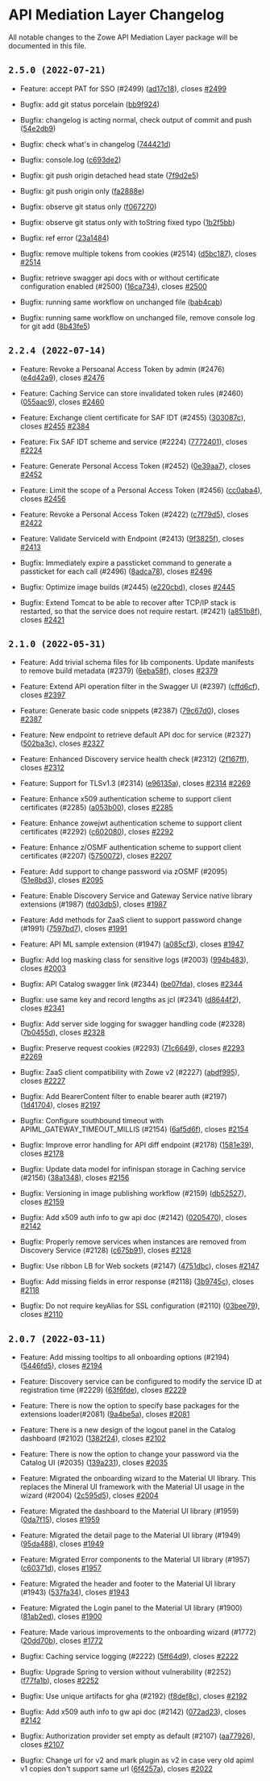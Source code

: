 # API Mediation Layer Changelog

All notable changes to the Zowe API Mediation Layer package will be documented in this file.

## `2.5.0 (2022-07-21)`

* Feature:  accept PAT for SSO (#2499) ([ad17c18](https://github.com/zowe/api-layer/commit/ad17c18)), closes [#2499](https://github.com/zowe/api-layer/issues/2499)


* Bugfix:  add git status porcelain ([bb9f924](https://github.com/zowe/api-layer/commit/bb9f924))
* Bugfix:  changelog is acting normal, check output of commit and push ([54e2db9](https://github.com/zowe/api-layer/commit/54e2db9))
* Bugfix:  check what's in changelog ([744421d](https://github.com/zowe/api-layer/commit/744421d))
* Bugfix:  console.log ([c693de2](https://github.com/zowe/api-layer/commit/c693de2))
* Bugfix:  git push origin detached head state ([7f9d2e5](https://github.com/zowe/api-layer/commit/7f9d2e5))
* Bugfix:  git push origin only ([fa2888e](https://github.com/zowe/api-layer/commit/fa2888e))
* Bugfix:  observe git status only ([f067270](https://github.com/zowe/api-layer/commit/f067270))
* Bugfix:  observe git status only with toString fixed typo ([1b2f5bb](https://github.com/zowe/api-layer/commit/1b2f5bb))
* Bugfix:  ref error ([23a1484](https://github.com/zowe/api-layer/commit/23a1484))
* Bugfix:  remove multiple tokens from cookies (#2514) ([d5bc187](https://github.com/zowe/api-layer/commit/d5bc187)), closes [#2514](https://github.com/zowe/api-layer/issues/2514)
* Bugfix:  retrieve swagger api docs with or without certificate configuration enabled (#2500) ([16ca734](https://github.com/zowe/api-layer/commit/16ca734)), closes [#2500](https://github.com/zowe/api-layer/issues/2500)
* Bugfix:  running same workflow on unchanged file ([bab4cab](https://github.com/zowe/api-layer/commit/bab4cab))
* Bugfix:  running same workflow on unchanged file, remove console log for git add ([8b43fe5](https://github.com/zowe/api-layer/commit/8b43fe5))

## `2.2.4 (2022-07-14)`

* Feature:  Revoke a Persoanal Access Token by admin (#2476) ([e4d42a9](https://github.com/zowe/api-layer/commit/e4d42a9)), closes [#2476](https://github.com/zowe/api-layer/issues/2476)
* Feature:  Caching Service can store invalidated token rules (#2460) ([055aac9](https://github.com/zowe/api-layer/commit/055aac9)), closes [#2460](https://github.com/zowe/api-layer/issues/2460)
* Feature:  Exchange client certificate for SAF IDT (#2455) ([303087c](https://github.com/zowe/api-layer/commit/303087c)), closes [#2455](https://github.com/zowe/api-layer/issues/2455) [#2384](https://github.com/zowe/api-layer/issues/2384)
* Feature:  Fix SAF IDT scheme and service (#2224) ([7772401](https://github.com/zowe/api-layer/commit/7772401)), closes [#2224](https://github.com/zowe/api-layer/issues/2224)
* Feature:  Generate Personal Access Token (#2452) ([0e39aa7](https://github.com/zowe/api-layer/commit/0e39aa7)), closes [#2452](https://github.com/zowe/api-layer/issues/2452)
* Feature:  Limit the scope of a Personal Access Token (#2456) ([cc0aba4](https://github.com/zowe/api-layer/commit/cc0aba4)), closes [#2456](https://github.com/zowe/api-layer/issues/2456)
* Feature:  Revoke a Personal Access Token (#2422) ([c7f79d5](https://github.com/zowe/api-layer/commit/c7f79d5)), closes [#2422](https://github.com/zowe/api-layer/issues/2422)
* Feature:  Validate ServiceId with Endpoint (#2413) ([9f3825f](https://github.com/zowe/api-layer/commit/9f3825f)), closes [#2413](https://github.com/zowe/api-layer/issues/2413)


* Bugfix:  Immediately expire a passticket command to generate a passticket for each call (#2496) ([8adca78](https://github.com/zowe/api-layer/commit/8adca78)), closes [#2496](https://github.com/zowe/api-layer/issues/2496)
* Bugfix:  Optimize image builds (#2445) ([e220cbd](https://github.com/zowe/api-layer/commit/e220cbd)), closes [#2445](https://github.com/zowe/api-layer/issues/2445)
* Bugfix:  Extend Tomcat to be able to recover after TCP/IP stack is restarted, so that the service does not require restart. (#2421) ([a851b8f](https://github.com/zowe/api-layer/commit/a851b8f)), closes [#2421](https://github.com/zowe/api-layer/issues/2421)

## `2.1.0 (2022-05-31)`

* Feature:  Add trivial schema files for lib components. Update manifests to remove build metadata (#2379) ([6eba58f](https://github.com/zowe/api-layer/commit/6eba58f)), closes [#2379](https://github.com/zowe/api-layer/issues/2379)
* Feature:  Extend API operation filter in the Swagger UI (#2397) ([cffd6cf](https://github.com/zowe/api-layer/commit/cffd6cf)), closes [#2397](https://github.com/zowe/api-layer/issues/2397)
* Feature:  Generate basic code snippets (#2387) ([79c67d0](https://github.com/zowe/api-layer/commit/79c67d0)), closes [#2387](https://github.com/zowe/api-layer/issues/2387)
* Feature:  New endpoint to retrieve default API doc for service (#2327) ([502ba3c](https://github.com/zowe/api-layer/commit/502ba3c)), closes [#2327](https://github.com/zowe/api-layer/issues/2327)
* Feature:  Enhanced Discovery service health check (#2312) ([2f167ff](https://github.com/zowe/api-layer/commit/2f167ff)), closes [#2312](https://github.com/zowe/api-layer/issues/2312)
* Feature:  Support for TLSv1.3 (#2314) ([e96135a](https://github.com/zowe/api-layer/commit/e96135a)), closes [#2314](https://github.com/zowe/api-layer/issues/2314) [#2269](https://github.com/zowe/api-layer/issues/2269)
* Feature:  Enhance x509 authentication scheme to support client certificates (#2285) ([a053b00](https://github.com/zowe/api-layer/commit/a053b00)), closes [#2285](https://github.com/zowe/api-layer/issues/2285)
* Feature:  Enhance zowejwt authentication scheme to support client certificates (#2292) ([c602080](https://github.com/zowe/api-layer/commit/c602080)), closes [#2292](https://github.com/zowe/api-layer/issues/2292)
* Feature:  Enhance z/OSMF authentication scheme to support client certificates (#2207) ([5750072](https://github.com/zowe/api-layer/commit/5750072)), closes [#2207](https://github.com/zowe/api-layer/issues/2207)
* Feature:  Add support to change password via zOSMF (#2095) ([51e8bd3](https://github.com/zowe/api-layer/commit/51e8bd3)), closes [#2095](https://github.com/zowe/api-layer/issues/2095)
* Feature:  Enable Discovery Service and Gateway Service native library extensions (#1987) ([fd03db5](https://github.com/zowe/api-layer/commit/fd03db5)), closes [#1987](https://github.com/zowe/api-layer/issues/1987)
* Feature:  Add methods for ZaaS client to support password change (#1991) ([7597bd7](https://github.com/zowe/api-layer/commit/7597bd7)), closes [#1991](https://github.com/zowe/api-layer/issues/1991)
* Feature:  API ML sample extension (#1947) ([a085cf3](https://github.com/zowe/api-layer/commit/a085cf3)), closes [#1947](https://github.com/zowe/api-layer/issues/1947)

* Bugfix:  Add log masking class for sensitive logs (#2003) ([994b483](https://github.com/zowe/api-layer/commit/994b483)), closes [#2003](https://github.com/zowe/api-layer/issues/2003)
* Bugfix:  API Catalog swagger link (#2344) ([be07fda](https://github.com/zowe/api-layer/commit/be07fda)), closes [#2344](https://github.com/zowe/api-layer/issues/2344)
* Bugfix:  use same key and record lengths as jcl (#2341) ([d8644f2](https://github.com/zowe/api-layer/commit/d8644f2)), closes [#2341](https://github.com/zowe/api-layer/issues/2341)
* Bugfix:  Add server side logging for swagger handling code (#2328) ([7b0455d](https://github.com/zowe/api-layer/commit/7b0455d)), closes [#2328](https://github.com/zowe/api-layer/issues/2328)
* Bugfix:  Preserve request cookies (#2293) ([71c6649](https://github.com/zowe/api-layer/commit/71c6649)), closes [#2293](https://github.com/zowe/api-layer/issues/2293) [#2269](https://github.com/zowe/api-layer/issues/2269)
* Bugfix:  ZaaS client compatibility with Zowe v2 (#2227) ([abdf995](https://github.com/zowe/api-layer/commit/abdf995)), closes [#2227](https://github.com/zowe/api-layer/issues/2227)
* Bugfix:  Add BearerContent filter to enable bearer auth (#2197) ([1d41704](https://github.com/zowe/api-layer/commit/1d41704)), closes [#2197](https://github.com/zowe/api-layer/issues/2197)
* Bugfix:  Configure southbound timeout with APIML_GATEWAY_TIMEOUT_MILLIS (#2154) ([6af5d6f](https://github.com/zowe/api-layer/commit/6af5d6f)), closes [#2154](https://github.com/zowe/api-layer/issues/2154)
* Bugfix:  Improve error handling for API diff endpoint (#2178) ([1581e39](https://github.com/zowe/api-layer/commit/1581e39)), closes [#2178](https://github.com/zowe/api-layer/issues/2178)
* Bugfix:  Update data model for infinispan storage in Caching service (#2156) ([38a1348](https://github.com/zowe/api-layer/commit/38a1348)), closes [#2156](https://github.com/zowe/api-layer/issues/2156)
* Bugfix:  Versioning in image publishing workflow (#2159) ([db52527](https://github.com/zowe/api-layer/commit/db52527)), closes [#2159](https://github.com/zowe/api-layer/issues/2159)
* Bugfix:  Add x509 auth info to gw api doc (#2142) ([0205470](https://github.com/zowe/api-layer/commit/0205470)), closes [#2142](https://github.com/zowe/api-layer/issues/2142)
* Bugfix:  Properly remove services when instances are removed from Discovery Service (#2128) ([c675b91](https://github.com/zowe/api-layer/commit/c675b91)), closes [#2128](https://github.com/zowe/api-layer/issues/2128)
* Bugfix:  Use ribbon LB for Web sockets (#2147) ([4751dbc](https://github.com/zowe/api-layer/commit/4751dbc)), closes [#2147](https://github.com/zowe/api-layer/issues/2147)
* Bugfix:  Add missing fields in error response (#2118) ([3b9745c](https://github.com/zowe/api-layer/commit/3b9745c)), closes [#2118](https://github.com/zowe/api-layer/issues/2118)
* Bugfix:  Do not require keyAlias for SSL configuration (#2110) ([03bee79](https://github.com/zowe/api-layer/commit/03bee79)), closes [#2110](https://github.com/zowe/api-layer/issues/2110)

## `2.0.7 (2022-03-11)`

* Feature:  Add missing tooltips to all onboarding options (#2194) ([5446fd5](https://github.com/zowe/api-layer/commit/5446fd5)), closes [#2194](https://github.com/zowe/api-layer/issues/2194)
* Feature:  Discovery service can be configured to modify the service ID at registration time (#2229) ([63f6fde](https://github.com/zowe/api-layer/commit/63f6fde)), closes [#2229](https://github.com/zowe/api-layer/issues/2229)
* Feature:  There is now the option to specify base packages for the extensions loader(#2081) ([9a4be5a](https://github.com/zowe/api-layer/commit/9a4be5a)), closes [#2081](https://github.com/zowe/api-layer/issues/2081)
* Feature:  There is a new design of the logout panel in the Catalog dashboard (#2102) ([1382f24](https://github.com/zowe/api-layer/commit/1382f24)), closes [#2102](https://github.com/zowe/api-layer/issues/2102)
* Feature:  There is now the option to change your password via the Catalog UI (#2035) ([139a231](https://github.com/zowe/api-layer/commit/139a231)), closes [#2035](https://github.com/zowe/api-layer/issues/2035)
* Feature:  Migrated the onboarding wizard to the Material UI library. This replaces the Mineral UI framework with the Material UI usage in the wizard (#2004) ([2c595d5](https://github.com/zowe/api-layer/commit/2c595d5)), closes [#2004](https://github.com/zowe/api-layer/issues/2004)
* Feature:  Migrated the dashboard to the Material UI library (#1959) ([0da7f15](https://github.com/zowe/api-layer/commit/0da7f15)), closes [#1959](https://github.com/zowe/api-layer/issues/1959)
* Feature:  Migrated the detail page to the Material UI library (#1949) ([95da488](https://github.com/zowe/api-layer/commit/95da488)), closes [#1949](https://github.com/zowe/api-layer/issues/1949)
* Feature:  Migrated Error components to the Material UI library (#1957) ([c60371d](https://github.com/zowe/api-layer/commit/c60371d)), closes [#1957](https://github.com/zowe/api-layer/issues/1957)
* Feature:  Migrated the header and footer to the Material UI library (#1943) ([537fa34](https://github.com/zowe/api-layer/commit/537fa34)), closes [#1943](https://github.com/zowe/api-layer/issues/1943)
* Feature:  Migrated the Login panel to the Material UI library (#1900) ([81ab2ed](https://github.com/zowe/api-layer/commit/81ab2ed)), closes [#1900](https://github.com/zowe/api-layer/issues/1900) 
* Feature:  Made various improvements to the onboarding wizard (#1772) ([20dd70b](https://github.com/zowe/api-layer/commit/20dd70b)), closes [#1772](https://github.com/zowe/api-layer/issues/1772)

* Bugfix:  Caching service logging (#2222) ([5ff64d9](https://github.com/zowe/api-layer/commit/5ff64d9)), closes [#2222](https://github.com/zowe/api-layer/issues/2222)
* Bugfix:  Upgrade Spring to version without vulnerability (#2252) ([f77fa1b](https://github.com/zowe/api-layer/commit/f77fa1b)), closes [#2252](https://github.com/zowe/api-layer/issues/2252)
* Bugfix:  Use unique artifacts for gha (#2192) ([f8def8c](https://github.com/zowe/api-layer/commit/f8def8c)), closes [#2192](https://github.com/zowe/api-layer/issues/2192)
* Bugfix:  Add x509 auth info to gw api doc (#2142) ([072ad23](https://github.com/zowe/api-layer/commit/072ad23)), closes [#2142](https://github.com/zowe/api-layer/issues/2142)
* Bugfix:  Authorization provider set empty as default (#2107) ([aa77926](https://github.com/zowe/api-layer/commit/aa77926)), closes [#2107](https://github.com/zowe/api-layer/issues/2107)
* Bugfix:  Change url for v2 and mark plugin as v2 in case very old apiml v1 copies don't support same url  ([6f4257a](https://github.com/zowe/api-layer/commit/6f4257a)), closes [#2022](https://github.com/zowe/api-layer/issues/2022)
